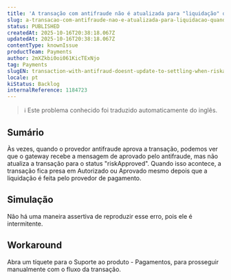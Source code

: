 ```yaml
---
title: 'A transação com antifraude não é atualizada para "liquidação" quando o registro "riskApproved" está ausente'
slug: a-transacao-com-antifraude-nao-e-atualizada-para-liquidacao-quando-o-registro-riskapproved-esta-ausente
status: PUBLISHED
createdAt: 2025-10-16T20:38:18.067Z
updatedAt: 2025-10-16T20:38:18.067Z
contentType: knownIssue
productTeam: Payments
author: 2mXZkbi0oi061KicTExNjo
tag: Payments
slugEN: transaction-with-antifraud-doesnt-update-to-settling-when-riskapproved-log-is-missing
locale: pt
kiStatus: Backlog
internalReference: 1184723
---
```


>ℹ️ Este problema conhecido foi traduzido automaticamente do inglês.

## Sumário


Às vezes, quando o provedor antifraude aprova a transação, podemos ver que o gateway recebe a mensagem de aprovado pelo antifraude, mas não atualiza a transação para o status "riskApproved". Quando isso acontece, a transação fica presa em Autorizado ou Aprovado mesmo depois que a liquidação é feita pelo provedor de pagamento.
## Simulação


Não há uma maneira assertiva de reproduzir esse erro, pois ele é intermitente.


## Workaround


Abra um tíquete para o Suporte ao produto - Pagamentos, para prosseguir manualmente com o fluxo da transação.


